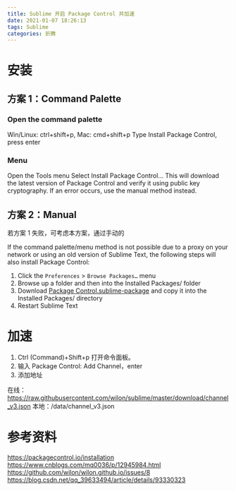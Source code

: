 ```yaml
---
title: Sublime 开启 Package Control 并加速
date: 2021-01-07 18:26:13
tags: Sublime
categories: 折腾
---
```


# 安装
## 方案 1：Command Palette
### Open the command palette
Win/Linux: ctrl+shift+p, Mac: cmd+shift+p
Type Install Package Control, press enter
### Menu
Open the Tools menu
Select Install Package Control…
This will download the latest version of Package Control and verify it using public key cryptography. If an error occurs, use the manual method instead.


## 方案 2：Manual
若方案 1 失败，可考虑本方案，通过手动的

If the command palette/menu method is not possible due to a proxy on your network or using an old version of Sublime Text, the following steps will also install Package Control:

1. Click the `Preferences` > `Browse Packages…` menu
2. Browse up a folder and then into the Installed Packages/ folder
3. Download [Package Control.sublime-package](https://packagecontrol.io/Package%20Control.sublime-package) and copy it into the Installed Packages/ directory
4. Restart Sublime Text

# 加速
1. Ctrl (Command)+Shift+p 打开命令面板。
2. 输入 Package Control: Add Channel，enter
3. 添加地址

在线：https://raw.githubusercontent.com/wilon/sublime/master/download/channel_v3.json
本地：/data/channel_v3.json

# 参考资料
https://packagecontrol.io/installation
https://www.cnblogs.com/mq0036/p/12945984.html
https://github.com/wilon/wilon.github.io/issues/8
https://blog.csdn.net/qq_39633494/article/details/93330323